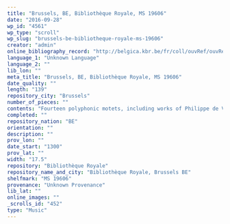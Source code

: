 ```yaml
---
title: "Brussels, BE, Bibliothèque Royale, MS 19606"
date: "2016-09-28"
wp_id: "4561"
wp_type: "scroll"
wp_slug: "brussels-be-bibliotheque-royale-ms-19606"
creator: "admin"
online_bibliography_record: "http://belgica.kbr.be/fr/coll/ouvRef/ouvRefCatal_fr.html"
language_1: "Unknown Language"
language_2: ""
lib_lon: ""
meta_title: "Brussels, BE, Bibliothèque Royale, MS 19606"
date_quality: ""
length: "139"
repository_city: "Brussels"
number_of_pieces: ""
contents: "Fourteen polyphonic motets, including works of Philippe de Vitry."
completed: ""
repository_nation: "BE"
orientation: ""
description: ""
prov_lon: ""
date_start: "1300"
prov_lat: ""
width: "17.5"
repository: "Bibliothèque Royale"
repository_name_and_city: "Bibliothèque Royale, Brussels BE"
shelfmark: "MS 19606"
provenance: "Unknown Provenance"
lib_lat: ""
online_images: ""
_scrolls_id: "452"
type: "Music"
---
```



